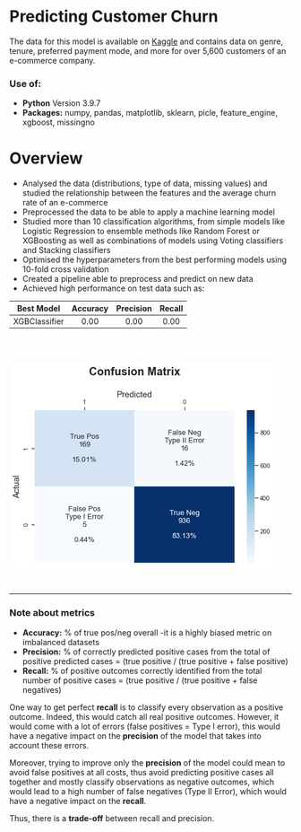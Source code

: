# Predicting Customer Churn 
The data for this model is available on [Kaggle](https://www.kaggle.com/ankitverma2010/ecommerce-customer-churn-analysis-and-prediction) and contains data on genre, tenure, preferred payment mode, and more for over 5,600 customers of an e-commerce company.

### Use of:
* **Python** Version 3.9.7
* **Packages:** numpy, pandas, matplotlib, sklearn, picle, feature_engine, xgboost, missingno 

# Overview
* Analysed the data (distributions, type of data, missing values) and studied the relationship between the features and the average churn rate of an e-commerce
* Preprocessed the data to be able to apply a machine learning model
* Studied more than 10 classification algorithms, from simple models like Logistic Regression to ensemble methods like Random Forest or XGBoosting as well as combinations of models using Voting classifiers and Stacking classifiers
* Optimised the hyperparameters from the best performing models using 10-fold cross validation
* Created a pipeline able to preprocess and predict on new data
* Achieved high performance on test data such as:

| Best Model       |  Accuracy   | Precision   |  Recall    | 
| :--------------: | :---------: | :--------:  | :--------: | 
| XGBClassifier    |  0.00       |  0.00       |  0.00      |

<br><br>


![Confusion Matrix image](https://github.com/pcmaldonado/CustomerChurn/blob/main/conf_matrix.png)

<br>

----------------------------------------------------

### Note about metrics
* **Accuracy:** % of true pos/neg overall -it is a highly biased metric on imbalanced datasets
* **Precision:** % of correctly predicted positive cases from the total of positive predicted cases = (true positive / (true positive + false positive)
* **Recall:** % of positive outcomes correctly identified from the total number of positive cases = (true positive / (true positive + false negatives)

One way to get perfect **recall** is to classify every observation as a positive outcome. Indeed, this would catch all real positive outcomes. However, it would come with a lot of errors (false positives = Type I error), this would have a negative impact on the **precision** of the model that takes into account these errors. 

Moreover, trying to improve only the **precision** of the model could mean to avoid false positives at all costs, thus avoid predicting positive cases all together and mostly classify observations as negative outcomes, which would lead to a high number of false negatives (Type II Error), which would have a negative impact on the **recall**. 

Thus, there is a **trade-off** between recall and precision.



